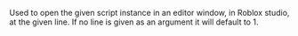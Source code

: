 Used to open the given script instance in an editor window, in Roblox
studio, at the given line. If no line is given as an argument it will
default to 1.